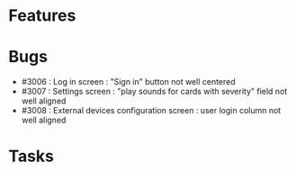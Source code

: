# Features


# Bugs
* #3006 : Log in screen : "Sign in" button not well centered
* #3007 : Settings screen : "play sounds for cards with severity" field not well aligned
* #3008 : External devices configuration screen : user login column not well aligned


# Tasks

